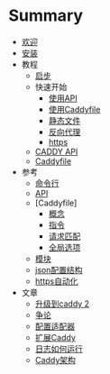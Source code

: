 # Summary

* [欢迎](readme.md)
* [安装](install.md)
* 教程
    * [启步](tutorials/getting-started.md)
    * 快速开始
        * [使用API](tutorials/using-the-api.md)
        * [使用Caddyfile](tutorials/using-a-caddyfile.md)
        * [静态文件](tutorials/static-files.md)
        * [反向代理](tutorials/reverse-proxy.md)
        * [https](tutorials/https.md)
    * [CADDY API](tutorials/caddy-api.md)
    * [Caddyfile](tutorials/caddyfile.md)
* 参考
    * [命令行](referrence/command-line.md)
    * [API](referrence/api.md)
    * [Caddyfile]
        * [概念](referrence/concepts.md)
        * [指令](referrence/directives.md)
        * [请求匹配](referrence/request-matchers.md)
        * [全局选项](referrence/gloabel-options.md)
    * [模块](referrence/modules.md)
    * [json配置结构](referrence/json-config-structure.md)
    * [https自动化](referrence/automatic-https.md)
* 文章
    * [升级到caddy 2](article/upgrading-to-caddy-2.md)
    * [争论](article/conventions.md)
    * [配置适配器](article/config-adapters.md)
    * [扩展Caddy](article/extending-caddy.md)
    * [日志如何运行](article/how-logging-works.md)
    * [Caddy架构](article/caddy-architecture.md)

